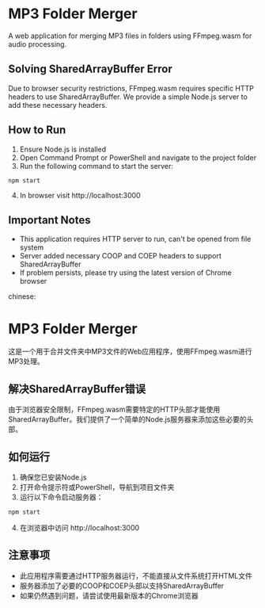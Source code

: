 # MP3 Folder Merger

A web application for merging MP3 files in folders using FFmpeg.wasm for audio processing.

## Solving SharedArrayBuffer Error

Due to browser security restrictions, FFmpeg.wasm requires specific HTTP headers to use SharedArrayBuffer. We provide a simple Node.js server to add these necessary headers.

## How to Run

1. Ensure Node.js is installed
2. Open Command Prompt or PowerShell and navigate to the project folder
3. Run the following command to start the server:

```
npm start
```

4. In browser visit http://localhost:3000

## Important Notes

- This application requires HTTP server to run, can't be opened from file system
- Server added necessary COOP and COEP headers to support SharedArrayBuffer
- If problem persists, please try using the latest version of Chrome browser


chinese:
# MP3 Folder Merger

这是一个用于合并文件夹中MP3文件的Web应用程序，使用FFmpeg.wasm进行MP3处理。

## 解决SharedArrayBuffer错误

由于浏览器安全限制，FFmpeg.wasm需要特定的HTTP头部才能使用SharedArrayBuffer。我们提供了一个简单的Node.js服务器来添加这些必要的头部。

## 如何运行

1. 确保您已安装Node.js
2. 打开命令提示符或PowerShell，导航到项目文件夹
3. 运行以下命令启动服务器：

```
npm start
```

4. 在浏览器中访问 http://localhost:3000

## 注意事项

- 此应用程序需要通过HTTP服务器运行，不能直接从文件系统打开HTML文件
- 服务器添加了必要的COOP和COEP头部以支持SharedArrayBuffer
- 如果仍然遇到问题，请尝试使用最新版本的Chrome浏览器